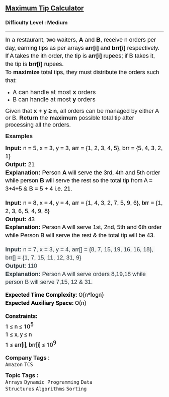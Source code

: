 <h2><a href="https://www.geeksforgeeks.org/problems/maximum-tip-calculator2631/1">Maximum Tip Calculator</a></h2><h3>Difficulty Level : Medium</h3><hr><div class="problems_problem_content__Xm_eO"><p dir="ltr" style="line-height: 1.38; margin-top: 0pt; margin-bottom: 0pt;"><span style="font-size: 14pt; font-family: Arial, sans-serif; color: rgb(0, 0, 0); background-color: transparent; font-weight: 400; font-style: normal; font-variant: normal; text-decoration: none; vertical-align: baseline; white-space: pre-wrap; --darkreader-inline-color: #e8e6e3; --darkreader-inline-bgcolor: transparent;" data-darkreader-inline-color="" data-darkreader-inline-bgcolor=""><span style="vertical-align: super;">In a restaurant, two waiters, <strong>A</strong> and <strong>B</strong>, receive n orders per day, earning tips as per arrays <strong>arr[i]</strong> and <strong>brr[i]</strong> respectively. If A takes the ith order, the tip is <strong>arr[i]</strong> rupees; if B takes it, the tip is <strong>brr[i]</strong> rupees.</span></span></p>
<p dir="ltr" style="line-height: 1.38; margin-top: 0pt; margin-bottom: 0pt;"><span style="font-size: 14pt; font-family: Arial, sans-serif; color: rgb(0, 0, 0); background-color: transparent; font-weight: 400; font-style: normal; font-variant: normal; text-decoration: none; vertical-align: baseline; white-space: pre-wrap; --darkreader-inline-color: #e8e6e3; --darkreader-inline-bgcolor: transparent;" data-darkreader-inline-color="" data-darkreader-inline-bgcolor=""><span style="vertical-align: super;">To <strong>maximize </strong>total tips, they must distribute the orders such that:</span></span></p>
<ul>
<li><span style="font-size: 14pt;">A can handle at most <strong>x</strong> orders</span></li>
<li><span style="font-size: 14pt;">B can handle at most <strong>y </strong>orders</span></li>
</ul>
<p><span style="font-size: 14pt;"><span style="font-family: Arial, sans-serif; white-space-collapse: preserve;">Given that <strong>x + y ≥ n</strong>, all orders can be managed by either A or B. </span><strong style="font-family: Arial, sans-serif; white-space-collapse: preserve;">Return </strong><span style="font-family: Arial, sans-serif; white-space-collapse: preserve;">the <strong>maximum </strong>possible total tip after processing all the orders.</span></span></p>
<p><strong><span style="font-size: 14pt;"><span style="font-family: Arial, sans-serif; white-space-collapse: preserve;">Examples</span></span></strong></p>
<pre dir="ltr" style="line-height: 1.38; margin-top: 0pt; margin-bottom: 0pt;"><span style="font-size: 14pt;"><span style="font-family: Arial, sans-serif; color: rgb(0, 0, 0); background-color: transparent; font-weight: bold; font-style: normal; font-variant: normal; text-decoration: none; vertical-align: baseline; white-space: pre-wrap; --darkreader-inline-color: #e8e6e3; --darkreader-inline-bgcolor: transparent;" data-darkreader-inline-color="" data-darkreader-inline-bgcolor="">Input: </span><span style="font-family: Arial, sans-serif; color: rgb(0, 0, 0); background-color: transparent; font-weight: 400; font-style: normal; font-variant: normal; text-decoration: none; vertical-align: baseline; white-space: pre-wrap; --darkreader-inline-color: #e8e6e3; --darkreader-inline-bgcolor: transparent;" data-darkreader-inline-color="" data-darkreader-inline-bgcolor="">n = 5, x = 3, y = 3, arr = {1, 2, 3, 4, 5}, brr = {5, 4, 3, 2, 1}</span></span><br><span style="font-size: 14pt;"><span style="font-family: Arial, sans-serif; color: rgb(0, 0, 0); background-color: transparent; font-weight: bold; font-style: normal; font-variant: normal; text-decoration: none; vertical-align: baseline; white-space: pre-wrap; --darkreader-inline-color: #e8e6e3; --darkreader-inline-bgcolor: transparent;" data-darkreader-inline-color="" data-darkreader-inline-bgcolor="">Output:</span><span style="font-family: Arial, sans-serif; color: rgb(0, 0, 0); background-color: transparent; font-weight: 400; font-style: normal; font-variant: normal; text-decoration: none; vertical-align: baseline; white-space: pre-wrap; --darkreader-inline-color: #e8e6e3; --darkreader-inline-bgcolor: transparent;" data-darkreader-inline-color="" data-darkreader-inline-bgcolor=""> 21</span></span><br><span style="font-size: 14pt;"><span style="font-family: Arial, sans-serif; color: rgb(0, 0, 0); background-color: transparent; font-weight: bold; font-style: normal; font-variant: normal; text-decoration: none; vertical-align: baseline; white-space: pre-wrap; --darkreader-inline-color: #e8e6e3; --darkreader-inline-bgcolor: transparent;" data-darkreader-inline-color="" data-darkreader-inline-bgcolor="">Explanation:</span><span style="font-family: Arial, sans-serif; color: rgb(0, 0, 0); background-color: transparent; font-weight: 400; font-style: normal; font-variant: normal; text-decoration: none; vertical-align: baseline; white-space: pre-wrap; --darkreader-inline-color: #e8e6e3; --darkreader-inline-bgcolor: transparent;" data-darkreader-inline-color="" data-darkreader-inline-bgcolor=""> Person </span><span style="font-family: Arial, sans-serif; color: rgb(0, 0, 0); background-color: transparent; font-weight: bold; font-style: normal; font-variant: normal; text-decoration: none; vertical-align: baseline; white-space: pre-wrap; --darkreader-inline-color: #e8e6e3; --darkreader-inline-bgcolor: transparent;" data-darkreader-inline-color="" data-darkreader-inline-bgcolor="">A</span><span style="font-family: Arial, sans-serif; color: rgb(0, 0, 0); background-color: transparent; font-weight: 400; font-style: normal; font-variant: normal; text-decoration: none; vertical-align: baseline; white-space: pre-wrap; --darkreader-inline-color: #e8e6e3; --darkreader-inline-bgcolor: transparent;" data-darkreader-inline-color="" data-darkreader-inline-bgcolor=""> will serve the 3rd, 4th and 5th order while person </span><span style="font-family: Arial, sans-serif; color: rgb(0, 0, 0); background-color: transparent; font-weight: bold; font-style: normal; font-variant: normal; text-decoration: none; vertical-align: baseline; white-space: pre-wrap; --darkreader-inline-color: #e8e6e3; --darkreader-inline-bgcolor: transparent;" data-darkreader-inline-color="" data-darkreader-inline-bgcolor="">B</span><span style="font-family: Arial, sans-serif; color: rgb(0, 0, 0); background-color: transparent; font-weight: 400; font-style: normal; font-variant: normal; text-decoration: none; vertical-align: baseline; white-space: pre-wrap; --darkreader-inline-color: #e8e6e3; --darkreader-inline-bgcolor: transparent;" data-darkreader-inline-color="" data-darkreader-inline-bgcolor=""> will serve the rest so the total tip from A = 3+4+5 &amp; B = 5 + 4 i.e. 21. </span></span></pre>
<p dir="ltr" style="line-height: 1.38; margin-top: 0pt; margin-bottom: 0pt;">&nbsp;</p>
<pre dir="ltr" style="line-height: 1.38; margin-top: 0pt; margin-bottom: 0pt;"><span style="font-size: 14pt;"><span style="font-family: Arial, sans-serif; color: rgb(0, 0, 0); background-color: transparent; font-weight: bold; font-style: normal; font-variant: normal; text-decoration: none; vertical-align: baseline; white-space: pre-wrap; --darkreader-inline-color: #e8e6e3; --darkreader-inline-bgcolor: transparent;" data-darkreader-inline-color="" data-darkreader-inline-bgcolor="">Input: </span><span style="font-family: Arial, sans-serif; color: rgb(0, 0, 0); background-color: transparent; font-weight: 400; font-style: normal; font-variant: normal; text-decoration: none; vertical-align: baseline; white-space: pre-wrap; --darkreader-inline-color: #e8e6e3; --darkreader-inline-bgcolor: transparent;" data-darkreader-inline-color="" data-darkreader-inline-bgcolor="">n = 8, x = 4, y = 4, arr = {1, 4, 3, 2, 7, 5, 9, 6}, brr = {1, 2, 3, 6, 5, 4, 9, 8}</span></span><br><span style="font-size: 14pt;"><span style="font-family: Arial, sans-serif; color: rgb(0, 0, 0); background-color: transparent; font-weight: bold; font-style: normal; font-variant: normal; text-decoration: none; vertical-align: baseline; white-space: pre-wrap; --darkreader-inline-color: #e8e6e3; --darkreader-inline-bgcolor: transparent;" data-darkreader-inline-color="" data-darkreader-inline-bgcolor="">Output:</span><span style="font-family: Arial, sans-serif; color: rgb(0, 0, 0); background-color: transparent; font-weight: 400; font-style: normal; font-variant: normal; text-decoration: none; vertical-align: baseline; white-space: pre-wrap; --darkreader-inline-color: #e8e6e3; --darkreader-inline-bgcolor: transparent;" data-darkreader-inline-color="" data-darkreader-inline-bgcolor=""> 43</span></span><br><span style="font-size: 14pt;"><span style="font-family: Arial, sans-serif; color: rgb(0, 0, 0); background-color: transparent; font-weight: bold; font-style: normal; font-variant: normal; text-decoration: none; vertical-align: baseline; white-space: pre-wrap; --darkreader-inline-color: #e8e6e3; --darkreader-inline-bgcolor: transparent;" data-darkreader-inline-color="" data-darkreader-inline-bgcolor="">Explanation:</span><span style="font-family: Arial, sans-serif; color: rgb(0, 0, 0); background-color: transparent; font-weight: 400; font-style: normal; font-variant: normal; text-decoration: none; vertical-align: baseline; white-space: pre-wrap; --darkreader-inline-color: #e8e6e3; --darkreader-inline-bgcolor: transparent;" data-darkreader-inline-color="" data-darkreader-inline-bgcolor=""> Person A will serve 1st, 2nd, 5th and 6th order while Person B will serve the rest &amp; the total tip will be 43.</span></span></pre>
<p dir="ltr" style="line-height: 1.38; margin-top: 0pt; margin-bottom: 0pt;">&nbsp;</p>
<pre dir="ltr" style="line-height: 1.38; margin-top: 0pt; margin-bottom: 0pt;"><span style="font-size: 14pt;"><span style="font-family: Nunito, sans-serif; color: rgb(39, 50, 57); background-color: rgb(249, 249, 249); font-weight: bold; font-style: normal; font-variant: normal; text-decoration: none; vertical-align: baseline; white-space: pre-wrap; --darkreader-inline-color: #cac5be; --darkreader-inline-bgcolor: #1b1e1f;" data-darkreader-inline-color="" data-darkreader-inline-bgcolor="">Input: </span><span style="font-family: Nunito, sans-serif; color: rgb(39, 50, 57); background-color: rgb(249, 249, 249); font-weight: 400; font-style: normal; font-variant: normal; text-decoration: none; vertical-align: baseline; white-space: pre-wrap; --darkreader-inline-color: #cac5be; --darkreader-inline-bgcolor: #1b1e1f;" data-darkreader-inline-color="" data-darkreader-inline-bgcolor="">n = 7, x = 3, y = 4, arr[] = {8, 7, 15, 19, 16, 16, 18}, brr[] = {1, 7, 15, 11, 12, 31, 9}</span></span><br><span style="font-size: 14pt;"><span style="font-family: Nunito, sans-serif; color: rgb(39, 50, 57); background-color: rgb(249, 249, 249); font-weight: bold; font-style: normal; font-variant: normal; text-decoration: none; vertical-align: baseline; white-space: pre-wrap; --darkreader-inline-color: #cac5be; --darkreader-inline-bgcolor: #1b1e1f;" data-darkreader-inline-color="" data-darkreader-inline-bgcolor="">Output</span><span style="font-family: Nunito, sans-serif; color: rgb(39, 50, 57); background-color: rgb(249, 249, 249); font-weight: 400; font-style: normal; font-variant: normal; text-decoration: none; vertical-align: baseline; white-space: pre-wrap; --darkreader-inline-color: #cac5be; --darkreader-inline-bgcolor: #1b1e1f;" data-darkreader-inline-color="" data-darkreader-inline-bgcolor="">: 110</span></span><br><span style="font-size: 14pt;"><span style="font-family: Nunito, sans-serif; color: rgb(39, 50, 57); background-color: rgb(249, 249, 249); font-weight: bold; font-style: normal; font-variant: normal; text-decoration: none; vertical-align: baseline; white-space: pre-wrap; --darkreader-inline-color: #cac5be; --darkreader-inline-bgcolor: #1b1e1f;" data-darkreader-inline-color="" data-darkreader-inline-bgcolor="">Explanation: </span><span style="font-family: Nunito, sans-serif; color: rgb(39, 50, 57); background-color: rgb(249, 249, 249); font-weight: 400; font-style: normal; font-variant: normal; text-decoration: none; vertical-align: baseline; white-space: pre-wrap; --darkreader-inline-color: #cac5be; --darkreader-inline-bgcolor: #1b1e1f;" data-darkreader-inline-color="" data-darkreader-inline-bgcolor="">Person A will serve orders 8,19,18 while person B will serve 7,15, 12 &amp; 31.</span></span></pre>
<p dir="ltr" style="line-height: 1.38; margin-top: 12pt; margin-bottom: 12pt;"><span style="font-size: 14pt;"><span style="font-family: Roboto, sans-serif; color: rgb(0, 0, 0); background-color: transparent; font-weight: bold; font-style: normal; font-variant: normal; text-decoration: none; vertical-align: baseline; white-space: pre-wrap; --darkreader-inline-color: #e8e6e3; --darkreader-inline-bgcolor: transparent;" data-darkreader-inline-color="" data-darkreader-inline-bgcolor="">Expected Time Complexity:</span><span style="font-family: Roboto, sans-serif; color: rgb(0, 0, 0); background-color: transparent; font-weight: 400; font-style: normal; font-variant: normal; text-decoration: none; vertical-align: baseline; white-space: pre-wrap; --darkreader-inline-color: #e8e6e3; --darkreader-inline-bgcolor: transparent;" data-darkreader-inline-color="" data-darkreader-inline-bgcolor=""> O(n*logn)</span><span style="font-family: Roboto, sans-serif; color: rgb(0, 0, 0); background-color: transparent; font-weight: 400; font-style: normal; font-variant: normal; text-decoration: none; vertical-align: baseline; white-space: pre-wrap; --darkreader-inline-color: #e8e6e3; --darkreader-inline-bgcolor: transparent;" data-darkreader-inline-color="" data-darkreader-inline-bgcolor=""><br></span><span style="font-family: Roboto, sans-serif; color: rgb(0, 0, 0); background-color: transparent; font-weight: bold; font-style: normal; font-variant: normal; text-decoration: none; vertical-align: baseline; white-space: pre-wrap; --darkreader-inline-color: #e8e6e3; --darkreader-inline-bgcolor: transparent;" data-darkreader-inline-color="" data-darkreader-inline-bgcolor="">Expected Auxiliary Space:</span><span style="font-family: Roboto, sans-serif; color: rgb(0, 0, 0); background-color: transparent; font-weight: 400; font-style: normal; font-variant: normal; text-decoration: none; vertical-align: baseline; white-space: pre-wrap; --darkreader-inline-color: #e8e6e3; --darkreader-inline-bgcolor: transparent;" data-darkreader-inline-color="" data-darkreader-inline-bgcolor=""> O(n)</span></span></p>
<p dir="ltr" style="line-height: 1.38; margin-top: 12pt; margin-bottom: 12pt;"><span style="font-size: 14pt;"><span style="font-family: Roboto, sans-serif; color: rgb(0, 0, 0); background-color: transparent; font-weight: bold; font-style: normal; font-variant: normal; text-decoration: none; vertical-align: baseline; white-space: pre-wrap; --darkreader-inline-color: #e8e6e3; --darkreader-inline-bgcolor: transparent;" data-darkreader-inline-color="" data-darkreader-inline-bgcolor="">Constraints:</span><span style="font-family: Roboto, sans-serif; color: rgb(0, 0, 0); background-color: transparent; font-weight: bold; font-style: normal; font-variant: normal; text-decoration: none; vertical-align: baseline; white-space: pre-wrap; --darkreader-inline-color: #e8e6e3; --darkreader-inline-bgcolor: transparent;" data-darkreader-inline-color="" data-darkreader-inline-bgcolor=""><br></span><span style="font-family: Roboto, sans-serif; color: rgb(0, 0, 0); background-color: transparent; font-weight: 400; font-style: normal; font-variant: normal; text-decoration: none; vertical-align: baseline; white-space: pre-wrap; --darkreader-inline-color: #e8e6e3; --darkreader-inline-bgcolor: transparent;" data-darkreader-inline-color="" data-darkreader-inline-bgcolor="">1 ≤ n ≤ 10</span><span style="font-family: Roboto, sans-serif; color: rgb(0, 0, 0); background-color: transparent; font-weight: 400; font-style: normal; font-variant: normal; text-decoration: none; vertical-align: baseline; white-space: pre-wrap; --darkreader-inline-color: #e8e6e3; --darkreader-inline-bgcolor: transparent;" data-darkreader-inline-color="" data-darkreader-inline-bgcolor=""><span style="vertical-align: super;">5</span></span><span style="font-family: Roboto, sans-serif; color: rgb(0, 0, 0); background-color: transparent; font-weight: 400; font-style: normal; font-variant: normal; text-decoration: none; vertical-align: baseline; white-space: pre-wrap; --darkreader-inline-color: #e8e6e3; --darkreader-inline-bgcolor: transparent;" data-darkreader-inline-color="" data-darkreader-inline-bgcolor=""><span style="vertical-align: super;"><br></span></span><span style="font-family: Roboto, sans-serif; color: rgb(0, 0, 0); background-color: transparent; font-weight: 400; font-style: normal; font-variant: normal; text-decoration: none; vertical-align: baseline; white-space: pre-wrap; --darkreader-inline-color: #e8e6e3; --darkreader-inline-bgcolor: transparent;" data-darkreader-inline-color="" data-darkreader-inline-bgcolor="">1 ≤ x, y ≤ n</span><span style="font-family: Roboto, sans-serif; color: rgb(0, 0, 0); background-color: transparent; font-weight: 400; font-style: normal; font-variant: normal; text-decoration: none; vertical-align: baseline; white-space: pre-wrap; --darkreader-inline-color: #e8e6e3; --darkreader-inline-bgcolor: transparent;" data-darkreader-inline-color="" data-darkreader-inline-bgcolor=""><br></span><span style="font-family: Roboto, sans-serif; color: rgb(0, 0, 0); background-color: transparent; font-weight: 400; font-style: normal; font-variant: normal; text-decoration: none; vertical-align: baseline; white-space: pre-wrap; --darkreader-inline-color: #e8e6e3; --darkreader-inline-bgcolor: transparent;" data-darkreader-inline-color="" data-darkreader-inline-bgcolor="">1 ≤ arr[i], brr[i] ≤ 10</span><span style="font-family: Roboto, sans-serif; color: rgb(0, 0, 0); background-color: transparent; font-weight: 400; font-style: normal; font-variant: normal; text-decoration: none; vertical-align: baseline; white-space: pre-wrap; --darkreader-inline-color: #e8e6e3; --darkreader-inline-bgcolor: transparent;" data-darkreader-inline-color="" data-darkreader-inline-bgcolor=""><span style="vertical-align: super;">9</span></span></span></p></div><p><span style=font-size:18px><strong>Company Tags : </strong><br><code>Amazon</code>&nbsp;<code>TCS</code>&nbsp;<br><p><span style=font-size:18px><strong>Topic Tags : </strong><br><code>Arrays</code>&nbsp;<code>Dynamic Programming</code>&nbsp;<code>Data Structures</code>&nbsp;<code>Algorithms</code>&nbsp;<code>Sorting</code>&nbsp;